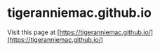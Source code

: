 # tigeranniemac.github.io

Visit this page at [https://tigeranniemac.github.io/](https://tigeranniemac.github.io/)